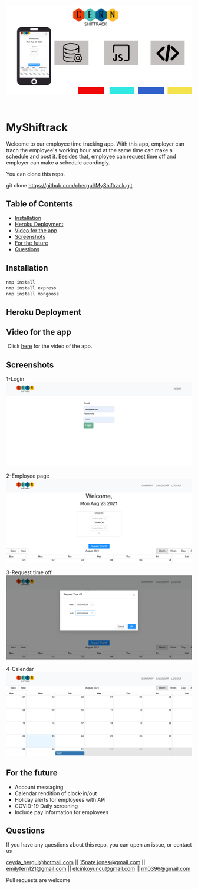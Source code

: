 
<p align="center">
  <img src="./Assets/cern.png" />
</p>

<br>

# MyShiftrack

Welcome to our employee time tracking app. With this app, employer can trach the employee's working hour and at the same time can make a schedule and post it. Besides that, employee can request time off and employer can make a schedule acordingly.

You can clone this repo.

git clone https://github.com/chergul/MyShiftrack.git

## Table of Contents
* [Installation](#installation)
* [Heroku Deployment](#heroku-deployment)
* [Video for the app](#video-for-the-app)
* [Screenshots](#screenshots)
* [For the future](#for-the-future)
* [Questions](#questions)

## Installation

```
nmp install 
nmp install express
nmp install mongoose
```

## Heroku Deployment



## Video for the app
​
Click [here](https://youtu.be/yBBKDqeg8ZM) for the video of the app.

## Screenshots

1-Login
![Screenshot](./Assets/ss1.png)

2-Employee page
![Screenshot](./Assets/ss2.png)

3-Request time off
![Screenshot](./Assets/ss3.png)

4-Calendar
![Screenshot](./Assets/ss4.png)


## For the future

- Account messaging
- Calendar rendition of clock-in/out
- Holiday alerts for employees with API
- COVID-19 Daily screening
- Include pay information for employees

## Questions
If you have any questions about this repo, you can open an issue, or contact us

ceyda_hergul@hotmail.com ||
15nate.jones@gmail.com ||
emilyfern121@gmail.com ||
elcinkoyuncu@gmail.com ||
rnl0396@gmail.com 

Pull requests are welcome